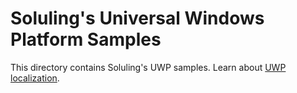 # Soluling's Universal Windows Platform Samples

This directory contains Soluling's UWP samples. Learn about [UWP localization](https://www.soluling.com/Help/UWP/Index.htm).

